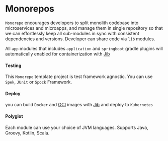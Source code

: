 # Monorepos

`Monorepo` encourages developers to split monolith codebase into microservices and microapps, 
and manage them in single repository so that we can effortlessly keep all sub-modules in sync with consistent dependencies and versions.
Developer can share code via `lib` modules. 

All `app` modules that includes `application` and `springboot` gradle plugins will automatically enabled for containerization with [Jib](https://github.com/GoogleContainerTools/jib)

#### Testing 
This `Monorepo` template project is test framework agnostic. You can use `Spek`, `JUnit` or `Spock` Framework.

#### Deploy
you can build `Docker` and [OCI](https://github.com/opencontainers/image-spec) images with [Jib](https://github.com/GoogleContainerTools/jib) and deploy to `Kubernetes` 

#### Polyglot
Each module can use your choice of JVM languages. Supports Java, Groovy, Kotlin, Scala. 
